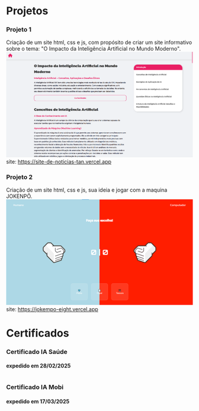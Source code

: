 # Projetos
### Projeto 1
Criação de um site html, css e js, com propósito de criar um site informativo sobre o tema: "O Impacto da Inteligência Artificial no Mundo Moderno".<br>
<img src="https://raw.githubusercontent.com/mkrosz/mkrosz/main/imgs/pagina_de_noticias.png" width="550"><br>
site: https://site-de-noticias-tan.vercel.app

### Projeto 2
Criação de um site html, css e js, sua ideia e jogar com a maquina JOKENPÔ.<br>
<img src="https://raw.githubusercontent.com/mkrosz/mkrosz/main/imgs/jokenpo.png" width="550"><br>
site: https://jokempo-eight.vercel.app

# Certificados

### Certificado IA Saúde
#### expedido em 28/02/2025

#

### Certificado IA Mobi
#### expedido em 17/03/2025
